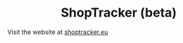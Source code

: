 <h1 style="text-align: center;">ShopTracker (beta)</h1>

Visit the website at <a href="shoptracker.eu">shoptracker.eu</a>
